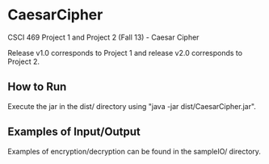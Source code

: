 CaesarCipher
============

CSCI 469 Project 1 and Project 2 (Fall 13) - Caesar Cipher

Release v1.0 corresponds to Project 1 and release v2.0 corresponds to Project 2.

How to Run
----------
Execute the jar in the dist/ directory using "java -jar dist/CaesarCipher.jar".

Examples of Input/Output
------------------------
Examples of encryption/decryption can be found in the sampleIO/ directory.
